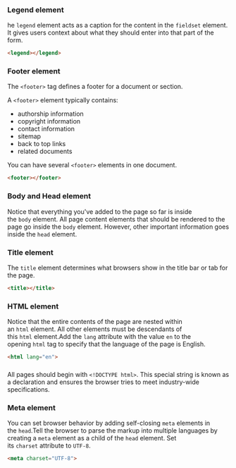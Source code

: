 ### Legend element

he `legend` element acts as a caption for the content in the `fieldset` element. It gives users context about what they should enter into that part of the form.

```html
<legend></legend>
```

### Footer element

The `<footer>` tag defines a footer for a document or section.

A `<footer>` element typically contains:

- authorship information
- copyright information
- contact information
- sitemap
- back to top links
- related documents

You can have several `<footer>` elements in one document.

```html
<footer></footer>
```

### Body and Head element

Notice that everything you've added to the page so far is inside the `body` element. All page content elements that should be rendered to the page go inside the `body` element. However, other important information goes inside the `head` element.

### Title element

The `title` element determines what browsers show in the title bar or tab for the page.

```html
<title></title>
```

### HTML element

Notice that the entire contents of the page are nested within an `html` element. All other elements must be descendants of this `html` element.Add the `lang` attribute with the value `en` to the opening `html` tag to specify that the language of the page is English.

```html
<html lang="en">
```

### <DOCTYPE html>

All pages should begin with `<!DOCTYPE html>`. This special string is known as a declaration and ensures the browser tries to meet industry-wide specifications.

### Meta element

You can set browser behavior by adding self-closing `meta` elements in the `head`.Tell the browser to parse the markup into multiple languages by creating a `meta` element as a child of the `head` element. Set its `charset` attribute to `UTF-8`.

```html
<meta charset="UTF-8">

```
